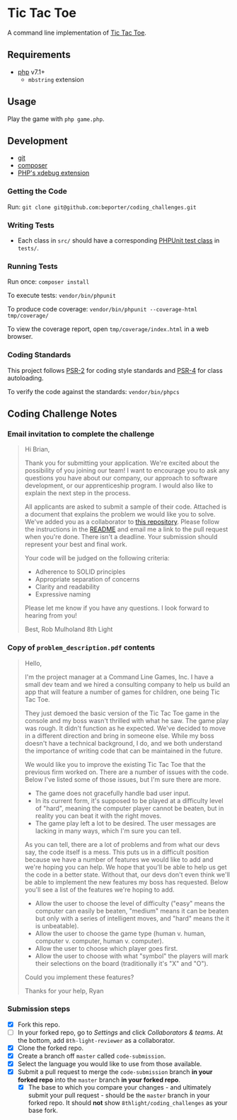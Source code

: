 # Tic Tac Toe

A command line implementation of [Tic Tac Toe](https://en.wikipedia.org/wiki/Tic-tac-toe).


## Requirements

* [php](https://secure.php.net/downloads.php) v7.1+
    * `mbstring` extension


## Usage

Play the game with `php game.php`.


## Development

* [git](https://git-scm.com/)
* [composer](https://getcomposer.org/download/)
* [PHP's xdebug extension](https://xdebug.org/docs/install)


### Getting the Code

Run: `git clone git@github.com:beporter/coding_challenges.git`


### Writing Tests

* Each class in `src/` should have a corresponding [PHPUnit test class](https://phpunit.readthedocs.io/en/7.1/writing-tests-for-phpunit.html) in `tests/`.


### Running Tests

Run once: `composer install`

To execute tests: `vendor/bin/phpunit`

To produce code coverage: `vendor/bin/phpunit --coverage-html tmp/coverage/`

To view the coverage report, open `tmp/coverage/index.html` in a web browser.


### Coding Standards

This project follows [PSR-2](https://www.php-fig.org/psr/psr-2/) for coding style standards and [PSR-4](https://www.php-fig.org/psr/psr-4/) for class autoloading.

To verify the code against the standards: `vendor/bin/phpcs`


## Coding Challenge Notes

### Email invitation to complete the challenge

<blockquote>
Hi Brian,

Thank you for submitting your application. We're excited about the possibility of you joining our team! I want to encourage you to ask any questions you have about our company, our approach to software development, or our apprenticeship program. I would also like to explain the next step in the process.

All applicants are asked to submit a sample of their code. Attached is a document that explains the problem we would like you to solve. We've added you as a collaborator to [this repository](https://github.com/8thlight/coding_challenges). Please follow the instructions in the [README](../README.md) and email me a link to the pull request when you're done. There isn't a deadline. Your submission should represent your best and final work.

Your code will be judged on the following criteria:

* Adherence to SOLID principles
* Appropriate separation of concerns
* Clarity and readability
* Expressive naming

Please let me know if you have any questions. I look forward to hearing from you!

Best,
Rob Mulholand
8th Light
</blockquote>


### Copy of `problem_description.pdf` contents

<blockquote>
Hello,

I'm the project manager at a Command Line Games, Inc. I have a small dev team and we hired a consulting company to help us build an app that will feature a number of games for children, one being Tic Tac Toe.

They just demoed the basic version of the Tic Tac Toe game in the console and my boss wasn't thrilled with what he saw. The game play was rough. It didn't function as he expected. We've decided to move in a different direction and bring in someone else. While my boss doesn't have a technical background, I do, and we both understand the importance of writing code that can be maintained in the future.

We would like you to improve the existing Tic Tac Toe that the previous firm worked on. There are a number of issues with the code. Below I've listed some of those issues, but I'm sure there are more.

* The game does not gracefully handle bad user input.
* In its current form, it's supposed to be played at a difficulty level of "hard", meaning the computer player cannot be beaten, but in reality you can beat it with the right moves.
* The game play left a lot to be desired. The user messages are lacking in many ways, which I'm sure you can tell.

As you can tell, there are a lot of problems and from what our devs say, the code itself is a mess. This puts us in a difficult position because we have a number of features we would like to add and we're hoping you can help. We hope that you'll be able to help us get the code in a better state. Without that, our devs don't even think we'll be able to implement the new features my boss has requested. Below you'll see a list of the features we're hoping to add.

* Allow the user to choose the level of difficulty ("easy" means the computer can easily be beaten, "medium" means it can be beaten but only with a series of intelligent moves, and "hard" means the it is unbeatable).
* Allow the user to choose the game type (human v. human, computer v. computer, human v. computer).
* Allow the user to choose which player goes first.
* Allow the user to choose with what "symbol" the players will mark their selections on the board (traditionally it's "X" and "O").

Could you implement these features?

Thanks for your help,
Ryan
</blockquote>


### Submission steps

- [x] Fork this repo.
- [ ] In your forked repo, go to *Settings* and click *Collaborators & teams*. At the bottom, add `8th-light-reviewer` as a collaborator.
- [x] Clone the forked repo.
- [x] Create a branch off `master` called `code-submission`.
- [x] Select the language you would like to use from those available.
- [x] Submit a pull request to merge the `code-submission` branch **in your forked repo** into the `master` branch **in your forked repo**.
   - [x] The base to which you compare your changes - and ultimately submit your pull request - should be the `master` branch in your forked repo. It should **not** show `8thlight/coding_challenges` as your base fork.

